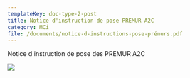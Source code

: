 ```yaml
---
templateKey: doc-type-2-post
title: Notice d'instruction de pose PREMUR A2C
category: MCi
file: /documents/notice-d-instructions-pose-prémurs.pdf
---
```

N﻿otice d'instruction de pose des PREMUR A2C

![](/documents/mci-notice-pose.jpg)